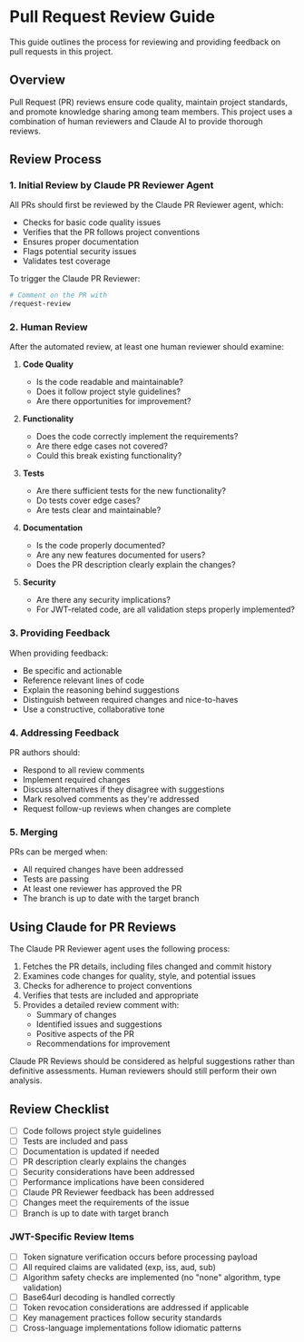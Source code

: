# Pull Request Review Guide

This guide outlines the process for reviewing and providing feedback on pull requests in this project.

## Overview

Pull Request (PR) reviews ensure code quality, maintain project standards, and promote knowledge sharing among team members. This project uses a combination of human reviewers and Claude AI to provide thorough reviews.

## Review Process

### 1. Initial Review by Claude PR Reviewer Agent

All PRs should first be reviewed by the Claude PR Reviewer agent, which:

- Checks for basic code quality issues
- Verifies that the PR follows project conventions
- Ensures proper documentation
- Flags potential security issues
- Validates test coverage

To trigger the Claude PR Reviewer:
```bash
# Comment on the PR with
/request-review
```

### 2. Human Review

After the automated review, at least one human reviewer should examine:

1. **Code Quality**
   - Is the code readable and maintainable?
   - Does it follow project style guidelines?
   - Are there opportunities for improvement?

2. **Functionality**
   - Does the code correctly implement the requirements?
   - Are there edge cases not covered?
   - Could this break existing functionality?

3. **Tests**
   - Are there sufficient tests for the new functionality?
   - Do tests cover edge cases?
   - Are tests clear and maintainable?

4. **Documentation**
   - Is the code properly documented?
   - Are any new features documented for users?
   - Does the PR description clearly explain the changes?

5. **Security**
   - Are there any security implications?
   - For JWT-related code, are all validation steps properly implemented?

### 3. Providing Feedback

When providing feedback:

- Be specific and actionable
- Reference relevant lines of code
- Explain the reasoning behind suggestions
- Distinguish between required changes and nice-to-haves
- Use a constructive, collaborative tone

### 4. Addressing Feedback

PR authors should:

- Respond to all review comments
- Implement required changes
- Discuss alternatives if they disagree with suggestions
- Mark resolved comments as they're addressed
- Request follow-up reviews when changes are complete

### 5. Merging

PRs can be merged when:

- All required changes have been addressed
- Tests are passing
- At least one reviewer has approved the PR
- The branch is up to date with the target branch

## Using Claude for PR Reviews

The Claude PR Reviewer agent uses the following process:

1. Fetches the PR details, including files changed and commit history
2. Examines code changes for quality, style, and potential issues
3. Checks for adherence to project conventions
4. Verifies that tests are included and appropriate
5. Provides a detailed review comment with:
   - Summary of changes
   - Identified issues and suggestions
   - Positive aspects of the PR
   - Recommendations for improvement

Claude PR Reviews should be considered as helpful suggestions rather than definitive assessments. Human reviewers should still perform their own analysis.

## Review Checklist

- [ ] Code follows project style guidelines
- [ ] Tests are included and pass
- [ ] Documentation is updated if needed
- [ ] PR description clearly explains the changes
- [ ] Security considerations have been addressed
- [ ] Performance implications have been considered
- [ ] Claude PR Reviewer feedback has been addressed
- [ ] Changes meet the requirements of the issue
- [ ] Branch is up to date with target branch

### JWT-Specific Review Items

- [ ] Token signature verification occurs before processing payload
- [ ] All required claims are validated (exp, iss, aud, sub)
- [ ] Algorithm safety checks are implemented (no "none" algorithm, type validation)
- [ ] Base64url decoding is handled correctly
- [ ] Token revocation considerations are addressed if applicable
- [ ] Key management practices follow security standards
- [ ] Cross-language implementations follow idiomatic patterns